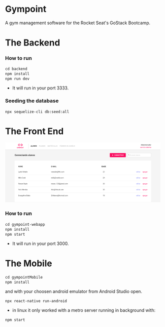 # Gympoint

A gym management software for the Rocket Seat's GoStack Bootcamp.

# The Backend

### How to run

```
cd backend
npm install
npm run dev
```

* It will run in your port 3333.

### Seeding the database

```
npx sequelize-cli db:seed:all
```

# The Front End

![](https://github.com/WagnerWD40/gympoint/blob/master/github-images/web-01.png)

### How to run

```
cd gympoint-webapp
npm install
npm start
```

* It will run in your port 3000.

# The Mobile

```
cd gympointMobile
npm install
```

and with your choosen android emulator from Android Studio open.

```
npx react-native run-android
```

* in linux it only worked with a metro server running in background with:

```
npm start
```
